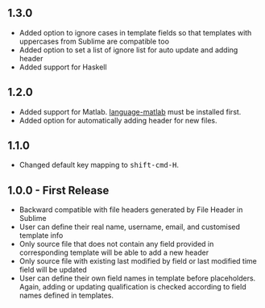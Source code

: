 <!--
@Author: Guan Gui <guiguan>
@Date:   2016-01-21T00:46:45+11:00
@Email:  root@guiguan.net
@Last modified by:   guiguan
@Last modified time: 2016-02-13T14:04:58+08:00
-->
## 1.3.0
* Added option to ignore cases in template fields so that templates with uppercases from Sublime are  compatible too
* Added option to set a list of ignore list for auto update and adding header
* Added support for Haskell

## 1.2.0
* Added support for Matlab. [language-matlab](https://atom.io/packages/language-matlab) must be installed first.
* Added option for automatically adding header for new files.

## 1.1.0
* Changed default key mapping to <kbd>shift-cmd-H</kbd>.

## 1.0.0 - First Release
* Backward compatible with file headers generated by File Header in Sublime
* User can define their real name, username, email, and customised template info
* Only source file that does not contain any field provided in corresponding template will be able to add a new header
* Only source file with existing last modified by field or last modified time field will be updated
* User can define their own field names in template before placeholders. Again, adding or updating qualification is checked according to field names defined in templates.
